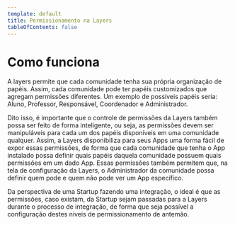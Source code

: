 ```yaml
---
template: default
title: Permissionamento na Layers
tableOfContents: false
---
```


# Como funciona

A layers permite que cada comunidade tenha sua própria organização de papéis. Assim, cada comunidade pode ter papéis customizados que agregam permissões diferentes. Um exemplo de possíveis papéis seria: Aluno, Professor, Responsável, Coordenador e Administrador.


Dito isso, é importante que o controle de permissões da Layers também possa ser feito de forma inteligente, ou seja, as permissões devem ser manipuláveis para cada um dos papéis disponíveis em uma comunidade qualquer. Assim, a Layers disponibiliza para seus Apps uma forma fácil de expor essas permissões, de forma que cada comunidade que tenha o App instalado possa definir quais papéis daquela comunidade possuem quais permissões em um dado App. Essas permissões também permitem que, na tela de configuração da Layers, o Administrador da comunidade possa definir quem pode e quem não pode ver um App específico.


<docs-zoomable-image href="/docs/assets/images/printPermissoes.png" caption="Exemplo de permissões expostas e tela de configuração da comunidade"></docs-zoomable-image>

<docs-zoomable-image href="/docs/assets/images/printNivelAcesso.png" caption="Ao clicar em 'Alterar', é possível definir de forma granular as permissões expostas pelo App para aquele papel"></docs-zoomable-image>

Da perspectiva de uma Startup fazendo uma integração, o ideal é que as permissões, caso existam, da Startup sejam passadas para a Layers durante o processo de integração, de forma que seja possível a configuração destes níveis de permissionamento de antemão.
